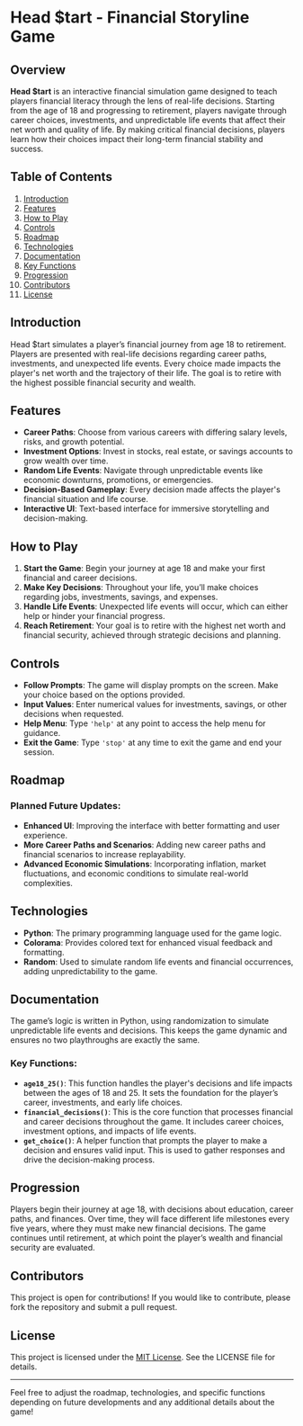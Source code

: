 # Head $tart - Financial Storyline Game

## Overview

**Head $tart** is an interactive financial simulation game designed to teach players financial literacy through the lens of real-life decisions. Starting from the age of 18 and progressing to retirement, players navigate through career choices, investments, and unpredictable life events that affect their net worth and quality of life. By making critical financial decisions, players learn how their choices impact their long-term financial stability and success.

## Table of Contents

1. [Introduction](#introduction)
2. [Features](#features)
3. [How to Play](#how-to-play)
4. [Controls](#controls)
5. [Roadmap](#roadmap)
6. [Technologies](#technologies)
7. [Documentation](#documentation)
8. [Key Functions](#key-functions)
9. [Progression](#progression)
10. [Contributors](#contributors)
11. [License](#license)

## Introduction

Head $tart simulates a player’s financial journey from age 18 to retirement. Players are presented with real-life decisions regarding career paths, investments, and unexpected life events. Every choice made impacts the player's net worth and the trajectory of their life. The goal is to retire with the highest possible financial security and wealth.

## Features

- **Career Paths**: Choose from various careers with differing salary levels, risks, and growth potential.
- **Investment Options**: Invest in stocks, real estate, or savings accounts to grow wealth over time.
- **Random Life Events**: Navigate through unpredictable events like economic downturns, promotions, or emergencies.
- **Decision-Based Gameplay**: Every decision made affects the player's financial situation and life course.
- **Interactive UI**: Text-based interface for immersive storytelling and decision-making.

## How to Play

1. **Start the Game**: Begin your journey at age 18 and make your first financial and career decisions.
2. **Make Key Decisions**: Throughout your life, you’ll make choices regarding jobs, investments, savings, and expenses.
3. **Handle Life Events**: Unexpected life events will occur, which can either help or hinder your financial progress.
4. **Reach Retirement**: Your goal is to retire with the highest net worth and financial security, achieved through strategic decisions and planning.

## Controls

- **Follow Prompts**: The game will display prompts on the screen. Make your choice based on the options provided.
- **Input Values**: Enter numerical values for investments, savings, or other decisions when requested.
- **Help Menu**: Type `'help'` at any point to access the help menu for guidance.
- **Exit the Game**: Type `'stop'` at any time to exit the game and end your session.

## Roadmap

### Planned Future Updates:
- **Enhanced UI**: Improving the interface with better formatting and user experience.
- **More Career Paths and Scenarios**: Adding new career paths and financial scenarios to increase replayability.
- **Advanced Economic Simulations**: Incorporating inflation, market fluctuations, and economic conditions to simulate real-world complexities.

## Technologies

- **Python**: The primary programming language used for the game logic.
- **Colorama**: Provides colored text for enhanced visual feedback and formatting.
- **Random**: Used to simulate random life events and financial occurrences, adding unpredictability to the game.

## Documentation

The game’s logic is written in Python, using randomization to simulate unpredictable life events and decisions. This keeps the game dynamic and ensures no two playthroughs are exactly the same.

### Key Functions:
- **`age18_25()`**: This function handles the player's decisions and life impacts between the ages of 18 and 25. It sets the foundation for the player’s career, investments, and early life choices.
- **`financial_decisions()`**: This is the core function that processes financial and career decisions throughout the game. It includes career choices, investment options, and impacts of life events.
- **`get_choice()`**: A helper function that prompts the player to make a decision and ensures valid input. This is used to gather responses and drive the decision-making process.

## Progression

Players begin their journey at age 18, with decisions about education, career paths, and finances. Over time, they will face different life milestones every five years, where they must make new financial decisions. The game continues until retirement, at which point the player’s wealth and financial security are evaluated.

## Contributors

This project is open for contributions! If you would like to contribute, please fork the repository and submit a pull request.

## License

This project is licensed under the [MIT License](LICENSE). See the LICENSE file for details.

---

Feel free to adjust the roadmap, technologies, and specific functions depending on future developments and any additional details about the game!
